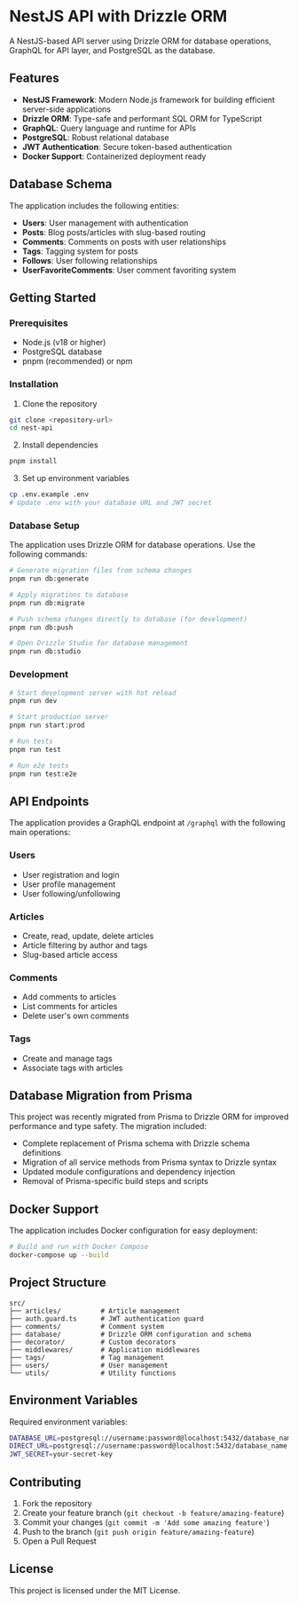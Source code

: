 # NestJS API with Drizzle ORM

A NestJS-based API server using Drizzle ORM for database operations, GraphQL for API layer, and PostgreSQL as the database.

## Features

- **NestJS Framework**: Modern Node.js framework for building efficient server-side applications
- **Drizzle ORM**: Type-safe and performant SQL ORM for TypeScript
- **GraphQL**: Query language and runtime for APIs
- **PostgreSQL**: Robust relational database
- **JWT Authentication**: Secure token-based authentication
- **Docker Support**: Containerized deployment ready

## Database Schema

The application includes the following entities:
- **Users**: User management with authentication
- **Posts**: Blog posts/articles with slug-based routing
- **Comments**: Comments on posts with user relationships
- **Tags**: Tagging system for posts
- **Follows**: User following relationships
- **UserFavoriteComments**: User comment favoriting system

## Getting Started

### Prerequisites

- Node.js (v18 or higher)
- PostgreSQL database
- pnpm (recommended) or npm

### Installation

1. Clone the repository
```bash
git clone <repository-url>
cd nest-api
```

2. Install dependencies
```bash
pnpm install
```

3. Set up environment variables
```bash
cp .env.example .env
# Update .env with your database URL and JWT secret
```

### Database Setup

The application uses Drizzle ORM for database operations. Use the following commands:

```bash
# Generate migration files from schema changes
pnpm run db:generate

# Apply migrations to database
pnpm run db:migrate

# Push schema changes directly to database (for development)
pnpm run db:push

# Open Drizzle Studio for database management
pnpm run db:studio
```

### Development

```bash
# Start development server with hot reload
pnpm run dev

# Start production server
pnpm run start:prod

# Run tests
pnpm run test

# Run e2e tests
pnpm run test:e2e
```

## API Endpoints

The application provides a GraphQL endpoint at `/graphql` with the following main operations:

### Users
- User registration and login
- User profile management
- User following/unfollowing

### Articles
- Create, read, update, delete articles
- Article filtering by author and tags
- Slug-based article access

### Comments
- Add comments to articles
- List comments for articles
- Delete user's own comments

### Tags
- Create and manage tags
- Associate tags with articles

## Database Migration from Prisma

This project was recently migrated from Prisma to Drizzle ORM for improved performance and type safety. The migration included:

- Complete replacement of Prisma schema with Drizzle schema definitions
- Migration of all service methods from Prisma syntax to Drizzle syntax
- Updated module configurations and dependency injection
- Removal of Prisma-specific build steps and scripts

## Docker Support

The application includes Docker configuration for easy deployment:

```bash
# Build and run with Docker Compose
docker-compose up --build
```

## Project Structure

```
src/
├── articles/          # Article management
├── auth.guard.ts      # JWT authentication guard
├── comments/          # Comment system
├── database/          # Drizzle ORM configuration and schema
├── decorator/         # Custom decorators
├── middlewares/       # Application middlewares
├── tags/              # Tag management
├── users/             # User management
└── utils/             # Utility functions
```

## Environment Variables

Required environment variables:

```bash
DATABASE_URL=postgresql://username:password@localhost:5432/database_name
DIRECT_URL=postgresql://username:password@localhost:5432/database_name
JWT_SECRET=your-secret-key
```

## Contributing

1. Fork the repository
2. Create your feature branch (`git checkout -b feature/amazing-feature`)
3. Commit your changes (`git commit -m 'Add some amazing feature'`)
4. Push to the branch (`git push origin feature/amazing-feature`)
5. Open a Pull Request

## License

This project is licensed under the MIT License.
